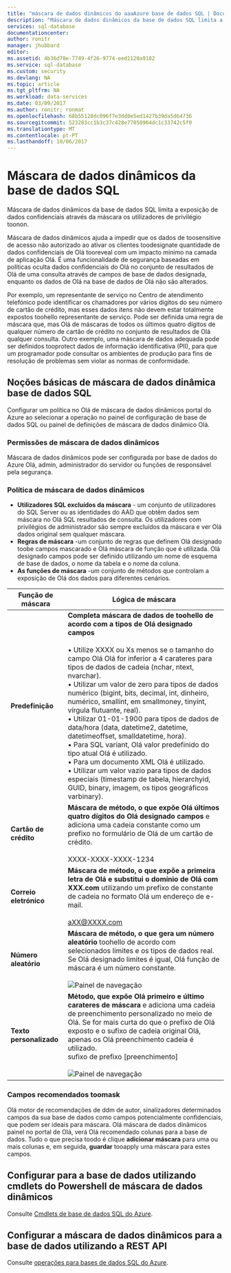 ```yaml
---
title: "máscara de dados dinâmicos do aaaAzure base de dados SQL | Documentos da Microsoft"
description: "Máscara de dados dinâmicos da base de dados SQL limita a exposição de dados confidenciais através da máscara os utilizadores de privilégio toonon"
services: sql-database
documentationcenter: 
author: ronitr
manager: jhubbard
editor: 
ms.assetid: 4b36d78e-7749-4f26-9774-eed1120a9182
ms.service: sql-database
ms.custom: security
ms.devlang: NA
ms.topic: article
ms.tgt_pltfrm: NA
ms.workload: data-services
ms.date: 03/09/2017
ms.author: ronitr; ronmat
ms.openlocfilehash: 68b55128dc096f7e3dd0e5ed1427b39da5d64736
ms.sourcegitcommit: 523283cc1b3c37c428e77850964dc1c33742c5f0
ms.translationtype: MT
ms.contentlocale: pt-PT
ms.lasthandoff: 10/06/2017
---
```

# <a name="sql-database-dynamic-data-masking"></a>Máscara de dados dinâmicos da base de dados SQL

Máscara de dados dinâmicos da base de dados SQL limita a exposição de dados confidenciais através da máscara os utilizadores de privilégio toonon. 

Máscara de dados dinâmicos ajuda a impedir que os dados de toosensitive de acesso não autorizado ao ativar os clientes toodesignate quantidade de dados confidenciais de Olá tooreveal com um impacto mínimo na camada de aplicação Olá. É uma funcionalidade de segurança baseadas em políticas oculta dados confidenciais do Olá no conjunto de resultados de Olá de uma consulta através de campos de base de dados designada, enquanto os dados de Olá na base de dados de Olá não são alterados.

Por exemplo, um representante de serviço no Centro de atendimento telefónico pode identificar os chamadores por vários dígitos do seu número de cartão de crédito, mas esses dados itens não devem estar totalmente expostos toohello representante de serviço. Pode ser definida uma regra de máscara que, mas Olá de máscaras de todos os últimos quatro dígitos de qualquer número de cartão de crédito no conjunto de resultados de Olá qualquer consulta. Outro exemplo, uma máscara de dados adequada pode ser definidos tooprotect dados de informação identificativa (PII), para que um programador pode consultar os ambientes de produção para fins de resolução de problemas sem violar as normas de conformidade.

## <a name="sql-database-dynamic-data-masking-basics"></a>Noções básicas de máscara de dados dinâmica base de dados SQL
Configurar um política no Olá de máscara de dados dinâmicos portal do Azure ao selecionar a operação no painel de configuração de base de dados SQL ou painel de definições de máscara de dados dinâmico Olá.

### <a name="dynamic-data-masking-permissions"></a>Permissões de máscara de dados dinâmicos
Máscara de dados dinâmicos pode ser configurada por base de dados do Azure Olá, admin, administrador do servidor ou funções de responsável pela segurança.

### <a name="dynamic-data-masking-policy"></a>Política de máscara de dados dinâmicos
* **Utilizadores SQL excluídos da máscara** - um conjunto de utilizadores do SQL Server ou as identidades do AAD que obtêm dados sem máscara no Olá SQL resultados de consulta. Os utilizadores com privilégios de administrador são sempre excluídos da máscara e ver Olá dados original sem qualquer máscara.
* **Regras de máscara** -um conjunto de regras que definem Olá designado toobe campos mascarado e Olá máscara de função que é utilizada. Olá designado campos pode ser definido utilizando um nome de esquema de base de dados, o nome da tabela e o nome da coluna.
* **As funções de máscara** -um conjunto de métodos que controlam a exposição de Olá dos dados para diferentes cenários.

| Função de máscara | Lógica de máscara |
| --- | --- |
| **Predefinição** |**Completa máscara de dados de toohello de acordo com a tipos de Olá designado campos**<br/><br/>• Utilize XXXX ou Xs menos se o tamanho do campo Olá Olá for inferior a 4 carateres para tipos de dados de cadeia (nchar, ntext, nvarchar).<br/>• Utilizar um valor de zero para tipos de dados numérico (bigint, bits, decimal, int, dinheiro, numérico, smallint, em smallmoney, tinyint, vírgula flutuante, real).<br/>• Utilizar 01-01-1900 para tipos de dados de data/hora (data, datetime2, datetime, datetimeoffset, smalldatetime, hora).<br/>• Para SQL variant, Olá valor predefinido do tipo atual Olá é utilizado.<br/>• Para um documento XML Olá <masked/> é utilizado.<br/>• Utilizar um valor vazio para tipos de dados especiais (timestamp de tabela, hierarchyid, GUID, binary, imagem, os tipos geográficos varbinary). |
| **Cartão de crédito** |**Máscara de método, o que expõe Olá últimos quatro dígitos do Olá designado campos** e adiciona uma cadeia constante como um prefixo no formulário de Olá de um cartão de crédito.<br/><br/>XXXX-XXXX-XXXX-1234 |
| **Correio eletrónico** |**Máscara de método, o que expõe a primeira letra de Olá e substitui o domínio de Olá com XXX.com** utilizando um prefixo de constante de cadeia no formato Olá um endereço de e-mail.<br/><br/>aXX@XXXX.com |
| **Número aleatório** |**Máscara de método, o que gera um número aleatório** toohello de acordo com selecionados limites e os tipos de dados real. Se Olá designado limites é igual, Olá função de máscara é um número constante.<br/><br/>![Painel de navegação](./media/sql-database-dynamic-data-masking-get-started/1_DDM_Random_number.png) |
| **Texto personalizado** |**Método, que expõe Olá primeiro e último carateres de máscara** e adiciona uma cadeia de preenchimento personalizado no meio de Olá. Se for mais curta do que o prefixo de Olá exposto e o sufixo de cadeia original Olá, apenas os Olá preenchimento cadeia é utilizado. <br/>sufixo de prefixo [preenchimento]<br/><br/>![Painel de navegação](./media/sql-database-dynamic-data-masking-get-started/2_DDM_Custom_text.png) |

<a name="Anchor1"></a>

### <a name="recommended-fields-toomask"></a>Campos recomendados toomask
Olá motor de recomendações de ddm de autor, sinalizadores determinados campos da sua base de dados como campos potencialmente confidenciais, que podem ser ideais para máscara. Olá máscara de dados dinâmicos painel no portal de Olá, verá Olá recomendado colunas para a base de dados. Tudo o que precisa toodo é clique **adicionar máscara** para uma ou mais colunas e, em seguida, **guardar** tooapply uma máscara para estes campos.

## <a name="set-up-dynamic-data-masking-for-your-database-using-powershell-cmdlets"></a>Configurar para a base de dados utilizando cmdlets do Powershell de máscara de dados dinâmicos
Consulte [Cmdlets de base de dados SQL do Azure](https://msdn.microsoft.com/library/azure/mt574084.aspx).

## <a name="set-up-dynamic-data-masking-for-your-database-using-rest-api"></a>Configurar a máscara de dados dinâmicos para a base de dados utilizando a REST API
Consulte [operações para bases de dados SQL do Azure](https://msdn.microsoft.com/library/dn505719.aspx).


